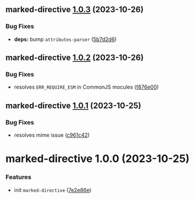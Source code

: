 ## marked-directive [1.0.3](https://github.com/bent10/marked-extensions/compare/marked-directive@1.0.2...marked-directive@1.0.3) (2023-10-26)


### Bug Fixes

* **deps:** bump `attributes-parser` ([5b7d2d6](https://github.com/bent10/marked-extensions/commit/5b7d2d69adba55c3c5488b508d58282f4f490883))

## marked-directive [1.0.2](https://github.com/bent10/marked-extensions/compare/marked-directive@1.0.1...marked-directive@1.0.2) (2023-10-26)


### Bug Fixes

* resolves `ERR_REQUIRE_ESM` in CommonJS mocules ([f876e00](https://github.com/bent10/marked-extensions/commit/f876e00dcd08969cf1489b7fc23c29a7e2e67d96))

## marked-directive [1.0.1](https://github.com/bent10/marked-extensions/compare/marked-directive@1.0.0...marked-directive@1.0.1) (2023-10-25)


### Bug Fixes

* resolves mime issue ([c961c42](https://github.com/bent10/marked-extensions/commit/c961c429d3b3da5f83181dd660f185ca68fa1428))

# marked-directive 1.0.0 (2023-10-25)


### Features

* init `marked-directive` ([7e2e86e](https://github.com/bent10/marked-extensions/commit/7e2e86ec62db30c66c59c9be0bae081006300e79))
